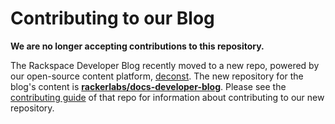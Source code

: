 # Contributing to our Blog

**We are no longer accepting contributions to this repository.**

The Rackspace Developer Blog recently moved to a new repo, powered by our open-source content platform, [deconst](https://github.com/deconst). The new repository for the blog's content is **[rackerlabs/docs-developer-blog](https://github.com/rackerlabs/docs-developer-blog)**. Please see the [contributing guide](https://github.com/rackerlabs/docs-developer-blog/blob/master/CONTRIBUTING.md) of that repo for information about contributing to our new repository.
